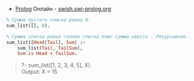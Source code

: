 - [Prolog](https://swish.swi-prolog.org/) Онлайн - [swish.swi-prolog.org](https://swish.swi-prolog.org/) 

```Prolog
% Сумма пустого списка равна 0.
sum_list([], 0).

% Сумма списка равна голове списка плюс сумма хвоста - Рекурсивное.
sum_list([Head|Tail], Sum) :-
    sum_list(Tail, TailSum),
    Sum is Head + TailSum.
```

> ?- sum_list([1, 2, 3, 4, 5], X).  
> Output: X = 15
